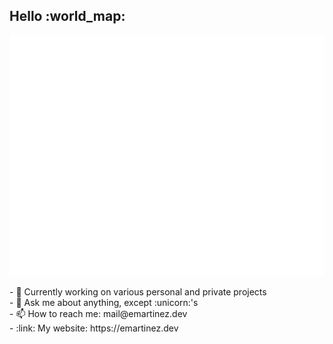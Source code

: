 <h2>Hello :world_map:</h2>

<div>


![Metrics](/github-metrics.svg)

</div>
<div align="left">
 - 🔭 Currently working on various personal and private projects<br/>
 - 💬 Ask me about anything, except :unicorn:'s<br/>
 - 📫 How to reach me: mail@emartinez.dev<br/>
 - :link: My website: https://emartinez.dev
</div
